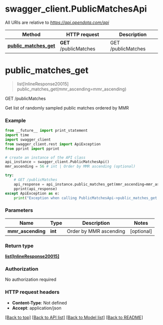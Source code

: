 # swagger_client.PublicMatchesApi

All URIs are relative to *https://api.opendota.com/api*

Method | HTTP request | Description
------------- | ------------- | -------------
[**public_matches_get**](PublicMatchesApi.md#public_matches_get) | **GET** /publicMatches | GET /publicMatches


# **public_matches_get**
> list[InlineResponse20015] public_matches_get(mmr_ascending=mmr_ascending)

GET /publicMatches

Get list of randomly sampled public matches ordered by MMR

### Example 
```python
from __future__ import print_statement
import time
import swagger_client
from swagger_client.rest import ApiException
from pprint import pprint

# create an instance of the API class
api_instance = swagger_client.PublicMatchesApi()
mmr_ascending = 56 # int | Order by MMR ascending (optional)

try: 
    # GET /publicMatches
    api_response = api_instance.public_matches_get(mmr_ascending=mmr_ascending)
    pprint(api_response)
except ApiException as e:
    print("Exception when calling PublicMatchesApi->public_matches_get: %s\n" % e)
```

### Parameters

Name | Type | Description  | Notes
------------- | ------------- | ------------- | -------------
 **mmr_ascending** | **int**| Order by MMR ascending | [optional] 

### Return type

[**list[InlineResponse20015]**](InlineResponse20015.md)

### Authorization

No authorization required

### HTTP request headers

 - **Content-Type**: Not defined
 - **Accept**: application/json

[[Back to top]](#) [[Back to API list]](../README.md#documentation-for-api-endpoints) [[Back to Model list]](../README.md#documentation-for-models) [[Back to README]](../README.md)

